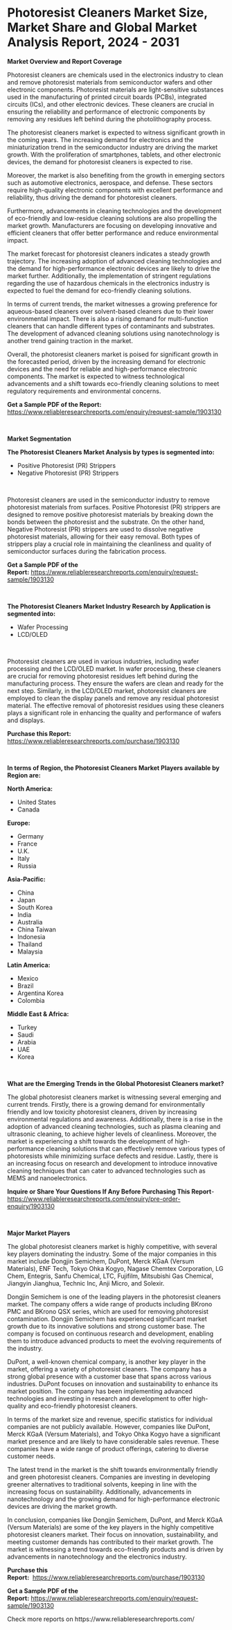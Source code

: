 <p><h1>Photoresist Cleaners Market Size, Market Share and Global Market Analysis Report, 2024 - 2031</h1></p><p><strong>Market Overview and Report Coverage</strong></p>
<p><p>Photoresist cleaners are chemicals used in the electronics industry to clean and remove photoresist materials from semiconductor wafers and other electronic components. Photoresist materials are light-sensitive substances used in the manufacturing of printed circuit boards (PCBs), integrated circuits (ICs), and other electronic devices. These cleaners are crucial in ensuring the reliability and performance of electronic components by removing any residues left behind during the photolithography process.</p><p>The photoresist cleaners market is expected to witness significant growth in the coming years. The increasing demand for electronics and the miniaturization trend in the semiconductor industry are driving the market growth. With the proliferation of smartphones, tablets, and other electronic devices, the demand for photoresist cleaners is expected to rise.</p><p>Moreover, the market is also benefiting from the growth in emerging sectors such as automotive electronics, aerospace, and defense. These sectors require high-quality electronic components with excellent performance and reliability, thus driving the demand for photoresist cleaners.</p><p>Furthermore, advancements in cleaning technologies and the development of eco-friendly and low-residue cleaning solutions are also propelling the market growth. Manufacturers are focusing on developing innovative and efficient cleaners that offer better performance and reduce environmental impact.</p><p>The market forecast for photoresist cleaners indicates a steady growth trajectory. The increasing adoption of advanced cleaning technologies and the demand for high-performance electronic devices are likely to drive the market further. Additionally, the implementation of stringent regulations regarding the use of hazardous chemicals in the electronics industry is expected to fuel the demand for eco-friendly cleaning solutions.</p><p>In terms of current trends, the market witnesses a growing preference for aqueous-based cleaners over solvent-based cleaners due to their lower environmental impact. There is also a rising demand for multi-function cleaners that can handle different types of contaminants and substrates. The development of advanced cleaning solutions using nanotechnology is another trend gaining traction in the market.</p><p>Overall, the photoresist cleaners market is poised for significant growth in the forecasted period, driven by the increasing demand for electronic devices and the need for reliable and high-performance electronic components. The market is expected to witness technological advancements and a shift towards eco-friendly cleaning solutions to meet regulatory requirements and environmental concerns.</p></p>
<p><strong>Get a Sample PDF of the Report:</strong> <a href="https://www.reliableresearchreports.com/enquiry/request-sample/1903130">https://www.reliableresearchreports.com/enquiry/request-sample/1903130</a></p>
<p>&nbsp;</p>
<p><strong>Market Segmentation</strong></p>
<p><strong>The Photoresist Cleaners Market Analysis by types is segmented into:</strong></p>
<p><ul><li>Positive Photoresist (PR) Strippers</li><li>Negative Photoresist (PR) Strippers</li></ul></p>
<p>&nbsp;</p>
<p><p>Photoresist cleaners are used in the semiconductor industry to remove photoresist materials from surfaces. Positive Photoresist (PR) strippers are designed to remove positive photoresist materials by breaking down the bonds between the photoresist and the substrate. On the other hand, Negative Photoresist (PR) strippers are used to dissolve negative photoresist materials, allowing for their easy removal. Both types of strippers play a crucial role in maintaining the cleanliness and quality of semiconductor surfaces during the fabrication process.</p></p>
<p><strong>Get a Sample PDF of the Report:</strong>&nbsp;<a href="https://www.reliableresearchreports.com/enquiry/request-sample/1903130">https://www.reliableresearchreports.com/enquiry/request-sample/1903130</a></p>
<p>&nbsp;</p>
<p><strong>The Photoresist Cleaners Market Industry Research by Application is segmented into:</strong></p>
<p><ul><li>Wafer Processing</li><li>LCD/OLED</li></ul></p>
<p>&nbsp;</p>
<p><p>Photoresist cleaners are used in various industries, including wafer processing and the LCD/OLED market. In wafer processing, these cleaners are crucial for removing photoresist residues left behind during the manufacturing process. They ensure the wafers are clean and ready for the next step. Similarly, in the LCD/OLED market, photoresist cleaners are employed to clean the display panels and remove any residual photoresist material. The effective removal of photoresist residues using these cleaners plays a significant role in enhancing the quality and performance of wafers and displays.</p></p>
<p><strong>Purchase this Report:</strong>&nbsp; <a href="https://www.reliableresearchreports.com/purchase/1903130">https://www.reliableresearchreports.com/purchase/1903130</a></p>
<p>&nbsp;</p>
<p><strong>In terms of Region, the Photoresist Cleaners Market Players available by Region are:</strong></p>
<p>
    <p> <strong> North America: </strong>
        <ul>
            <li>United States</li>
            <li>Canada</li>
        </ul>
        </p> 
    <p> <strong> Europe: </strong>
        <ul>
            <li>Germany</li>
            <li>France</li>
            <li>U.K.</li>
            <li>Italy</li>
            <li>Russia</li>
        </ul>
        </p> 
    <p> <strong> Asia-Pacific: </strong>
        <ul>
            <li>China</li>
            <li>Japan</li>
            <li>South Korea</li>
            <li>India</li>
            <li>Australia</li>
            <li>China Taiwan</li>
            <li>Indonesia</li>
            <li>Thailand</li>
            <li>Malaysia</li>
        </ul>
        </p> 
    <p> <strong> Latin America: </strong>
        <ul>
            <li>Mexico</li>
            <li>Brazil</li>
            <li>Argentina Korea</li>
            <li>Colombia</li>
        </ul>
        </p> 
    <p> <strong> Middle East & Africa: </strong>
        <ul>
            <li>Turkey</li>
            <li>Saudi</li>
            <li>Arabia</li>
            <li>UAE</li>
            <li>Korea</li>
        </ul>
    </p>
    </p>
<p>&nbsp;</p>
<p><strong>What are the Emerging Trends in the Global Photoresist Cleaners market?</strong></p>
<p><p>The global photoresist cleaners market is witnessing several emerging and current trends. Firstly, there is a growing demand for environmentally friendly and low toxicity photoresist cleaners, driven by increasing environmental regulations and awareness. Additionally, there is a rise in the adoption of advanced cleaning technologies, such as plasma cleaning and ultrasonic cleaning, to achieve higher levels of cleanliness. Moreover, the market is experiencing a shift towards the development of high-performance cleaning solutions that can effectively remove various types of photoresists while minimizing surface defects and residue. Lastly, there is an increasing focus on research and development to introduce innovative cleaning techniques that can cater to advanced technologies such as MEMS and nanoelectronics.</p></p>
<p><strong>Inquire or Share Your Questions If Any Before Purchasing This Report</strong>- <a href="https://www.reliableresearchreports.com/enquiry/pre-order-enquiry/1903130">https://www.reliableresearchreports.com/enquiry/pre-order-enquiry/1903130</a></p>
<p>&nbsp;</p>
<p><strong>Major Market Players</strong></p>
<p><p>The global photoresist cleaners market is highly competitive, with several key players dominating the industry. Some of the major companies in this market include Dongjin Semichem, DuPont, Merck KGaA (Versum Materials), ENF Tech, Tokyo Ohka Kogyo, Nagase Chemtex Corporation, LG Chem, Entegris, Sanfu Chemical, LTC, Fujifilm, Mitsubishi Gas Chemical, Jiangyin Jianghua, Technic Inc, Anji Micro, and Solexir.</p><p>Dongjin Semichem is one of the leading players in the photoresist cleaners market. The company offers a wide range of products including BKrono PMC and BKrono QSX series, which are used for removing photoresist contamination. Dongjin Semichem has experienced significant market growth due to its innovative solutions and strong customer base. The company is focused on continuous research and development, enabling them to introduce advanced products to meet the evolving requirements of the industry.</p><p>DuPont, a well-known chemical company, is another key player in the market, offering a variety of photoresist cleaners. The company has a strong global presence with a customer base that spans across various industries. DuPont focuses on innovation and sustainability to enhance its market position. The company has been implementing advanced technologies and investing in research and development to offer high-quality and eco-friendly photoresist cleaners.</p><p>In terms of the market size and revenue, specific statistics for individual companies are not publicly available. However, companies like DuPont, Merck KGaA (Versum Materials), and Tokyo Ohka Kogyo have a significant market presence and are likely to have considerable sales revenue. These companies have a wide range of product offerings, catering to diverse customer needs.</p><p>The latest trend in the market is the shift towards environmentally friendly and green photoresist cleaners. Companies are investing in developing greener alternatives to traditional solvents, keeping in line with the increasing focus on sustainability. Additionally, advancements in nanotechnology and the growing demand for high-performance electronic devices are driving the market growth.</p><p>In conclusion, companies like Dongjin Semichem, DuPont, and Merck KGaA (Versum Materials) are some of the key players in the highly competitive photoresist cleaners market. Their focus on innovation, sustainability, and meeting customer demands has contributed to their market growth. The market is witnessing a trend towards eco-friendly products and is driven by advancements in nanotechnology and the electronics industry.</p></p>
<p><strong>Purchase this Report:</strong>&nbsp;&nbsp;<a href="https://www.reliableresearchreports.com/purchase/1903130">https://www.reliableresearchreports.com/purchase/1903130</a></p>
<p></p>
<p><strong>Get a Sample PDF of the Report:</strong>&nbsp;<a href="https://www.reliableresearchreports.com/enquiry/request-sample/1903130">https://www.reliableresearchreports.com/enquiry/request-sample/1903130</a></p>
<p>Check more reports on https://www.reliableresearchreports.com/</p>